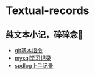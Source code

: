 # Textual-records

## 纯文本小记，碎碎念🍃

* [git基本指令]
* [mysql学习记录]
* [spdlog上手记录]

[git基本指令]: ./about-git/
[mysql学习记录]: ./about-mysql/
[spdlog上手记录]: ./about-apdlog/